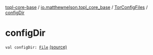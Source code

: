 [topl-core-base](../../index.md) / [io.matthewnelson.topl_core_base](../index.md) / [TorConfigFiles](index.md) / [configDir](./config-dir.md)

# configDir

`val configDir: `[`File`](https://docs.oracle.com/javase/6/docs/api/java/io/File.html) [(source)](https://github.com/05nelsonm/TorOnionProxyLibrary-Android/blob/master/topl-core-base/src/main/java/io/matthewnelson/topl_core_base/TorConfigFiles.kt#L119)